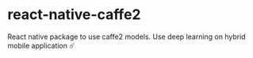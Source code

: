 # react-native-caffe2
React native package to use caffe2 models. Use deep learning on hybrid mobile application ☄️
